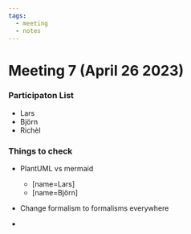 ```yaml
---
tags:
  - meeting
  - notes
---
```


# Meeting 7 (April 26 2023)

### Participaton List

- Lars
- Björn
- Richèl

### Things to check

- PlantUML vs mermaid
    - [name=Lars]
    - [name=Björn]

- Change formalism to formalisms everywhere
-

